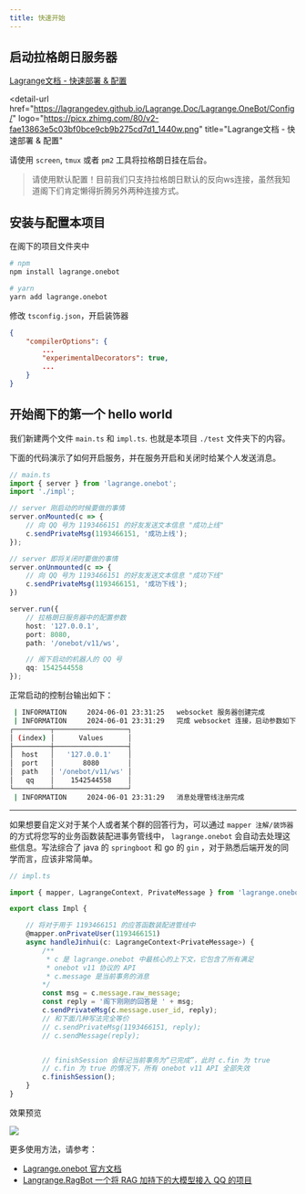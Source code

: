 ```yaml
---
title: 快速开始
---
```


## 启动拉格朗日服务器

[Lagrange文档 - 快速部署 & 配置](https://lagrangedev.github.io/Lagrange.Doc/Lagrange.OneBot/Config/)

<detail-url
    href="https://lagrangedev.github.io/Lagrange.Doc/Lagrange.OneBot/Config/"
    logo="https://picx.zhimg.com/80/v2-fae13863e5c03bf0bce9cb9b275cd7d1_1440w.png"
    title="Lagrange文档 - 快速部署 & 配置"
></detail-url>

请使用 `screen`, `tmux` 或者 `pm2` 工具将拉格朗日挂在后台。

> 请使用默认配置！目前我们只支持拉格朗日默认的反向ws连接，虽然我知道阁下们肯定懒得折腾另外两种连接方式。


## 安装与配置本项目

在阁下的项目文件夹中
```bash
# npm
npm install lagrange.onebot

# yarn
yarn add lagrange.onebot
```
修改 `tsconfig.json`，开启装饰器

```json
{
    "compilerOptions": {
        ...
        "experimentalDecorators": true,
        ...
    }
}
```

## 开始阁下的第一个 hello world

我们新建两个文件 `main.ts` 和 `impl.ts`. 也就是本项目 `./test` 文件夹下的内容。

下面的代码演示了如何开启服务，并在服务开启和关闭时给某个人发送消息。

```typescript
// main.ts
import { server } from 'lagrange.onebot';
import './impl';

// server 刚启动的时候要做的事情
server.onMounted(c => {
    // 向 QQ 号为 1193466151 的好友发送文本信息 "成功上线"
    c.sendPrivateMsg(1193466151, '成功上线');
});

// server 即将关闭时要做的事情
server.onUnmounted(c => {
    // 向 QQ 号为 1193466151 的好友发送文本信息 "成功下线"
    c.sendPrivateMsg(1193466151, '成功下线');
})

server.run({
    // 拉格朗日服务器中的配置参数
    host: '127.0.0.1',
    port: 8080,
    path: '/onebot/v11/ws',

    // 阁下启动的机器人的 QQ 号
    qq: 1542544558
});
```

正常启动的控制台输出如下：

```bash
 | INFORMATION     2024-06-01 23:31:25   websocket 服务器创建完成
 | INFORMATION     2024-06-01 23:31:29   完成 websocket 连接，启动参数如下
┌─────────┬──────────────────┐
│ (index) │      Values      │
├─────────┼──────────────────┤
│  host   │   '127.0.0.1'    │
│  port   │       8080       │
│  path   │ '/onebot/v11/ws' │
│   qq    │    1542544558    │
└─────────┴──────────────────┘
 | INFORMATION     2024-06-01 23:31:29   消息处理管线注册完成
```

---

如果想要自定义对于某个人或者某个群的回答行为，可以通过 `mapper 注解/装饰器` 的方式将您写的业务函数装配进事务管线中， `lagrange.onebot` 会自动去处理这些信息。写法综合了 java 的 `springboot` 和 go 的 `gin` ，对于熟悉后端开发的同学而言，应该非常简单。

```typescript
// impl.ts

import { mapper, LagrangeContext, PrivateMessage } from 'lagrange.onebot';

export class Impl {

    // 将对于用于 1193466151 的应答函数装配进管线中
    @mapper.onPrivateUser(1193466151)
    async handleJinhui(c: LagrangeContext<PrivateMessage>) {
        /**
         * c 是 lagrange.onebot 中最核心的上下文，它包含了所有满足 
         * onebot v11 协议的 API
         * c.message 是当前事务的消息
        */
        const msg = c.message.raw_message;
        const reply = '阁下刚刚的回答是 ' + msg;
        c.sendPrivateMsg(c.message.user_id, reply);
        // 和下面几种写法完全等价
        // c.sendPrivateMsg(1193466151, reply);
        // c.sendMessage(reply);


        // finishSession 会标记当前事务为“已完成”，此时 c.fin 为 true
        // c.fin 为 true 的情况下，所有 onebot v11 API 全部失效
        c.finishSession();
    }
}
```

效果预览

![](https://picx.zhimg.com/80/v2-582932c3b84177184ce83aa8d12ee94b_1440w.png)

更多使用方法，请参考：
- [Lagrange.onebot 官方文档]()
- [Langrange.RagBot 一个将 RAG 加持下的大模型接入 QQ 的项目](https://github.com/LSTM-Kirigaya/Lagrange.RagBot)